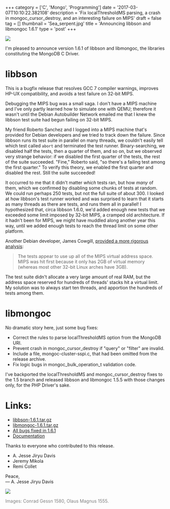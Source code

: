 +++
category = ['C', 'Mongo', 'Programming']
date = '2017-03-07T10:10:22.382108'
description = 'Fix localThresholdMS parsing, a crash in mongoc_cursor_destroy, and an interesting failure on MIPS'
draft = false
tag = []
thumbnail = 'Sea_serpent.jpg'
title = 'Announcing libbson and libmongoc 1.6.1'
type = 'post'
+++

![](4.Great-Norway-Sea-Serpent.jpg)

I'm pleased to announce version 1.6.1 of libbson and libmongoc,
the libraries constituting the MongoDB C Driver.

# **libbson**

This is a bugfix release that
resolves GCC 7 compiler warnings, improves HP-UX compatibility, and avoids
a test failure on 32-bit MIPS.

Debugging the MIPS bug was a small saga. I don't have a MIPS machine and I've only partly learned how to simulate one with QEMU; therefore it wasn't until the Debian Autobuilder Network emailed me that I knew the libbson test suite had begun failing on 32-bit MIPS.

My friend Roberto Sanchez and I logged into a MIPS machine that's provided for Debian developers and we tried to track down the failure. Since libbson runs its test suite in parallel on many threads, we couldn't easily tell which test called ``abort`` and terminated the test runner. Binary-searching, we disabled half the tests, then a quarter of them, and so on, but we observed very strange behavior: if we disabled the first quarter of the tests, the rest of the suite succeeded. "Fine," Roberto said, "so there's a failing test among the first quarter." To verify this theory, we enabled the first quarter and disabled the rest. Still the suite succeeded!

It occurred to me that it didn't matter *which* tests ran, but how *many* of them, which we confirmed by disabling some chunks of tests at random. We could run perhaps 250 tests, but not the full suite of about 300. I looked at how libbson's test runner worked and was surprised to learn that it starts as many threads as there are tests, and runs them all in parallel! I hypothesized that, circa libbson 1.6.0, we'd added enough new tests that we exceeded some limit imposed by 32-bit MIPS, a cramped old architecture. If it hadn't been for MIPS, we might have muddled along another year this way, until we added enough tests to reach the thread limit on some other platform.

Another Debian developer, James Cowgill, [provided a more rigorous analysis](https://bugs.debian.org/cgi-bin/bugreport.cgi?bug=854130):

> The tests appear to use up all of the MIPS virtual address space. MIPS
was hit first because it only has 2GB of virtual memory (whereas most
other 32-bit Linux arches have 3GB).

The test suite didn't allocate a very large amount of real RAM, but the address space reserved for hundreds of threads' stacks hit a virtual limit. My solution was to always start ten threads, and apportion the hundreds of tests among them.

# **libmongoc**

No dramatic story here, just some bug fixes:

* Correct the rules to parse localThresholdMS option from the MongoDB URI.
* Prevent crash in mongoc_cursor_destroy if "query" or "filter" are invalid.
* Include a file, mongoc-cluster-sspi.c, that had been omitted from the
release archive.
* Fix logic bugs in mongoc_bulk_operation_t validation code.

I've backported the localThresholdMS and mongoc_cursor_destroy fixes to the 1.5 branch and released libbson and libmongoc 1.5.5 with those changes only, for the PHP Driver's sake.


# **Links:**

* [libbson-1.6.1.tar.gz](https://github.com/mongodb/libbson/releases/download/1.6.1/libbson-1.6.1.tar.gz)
* [libmongoc-1.6.1.tar.gz](https://github.com/mongodb/mongo-c-driver/releases/download/1.6.1/mongo-c-driver-1.6.1.tar.gz)
* [All bugs fixed in 1.6.1](https://jira.mongodb.org/browse/CDRIVER/fixforversion/17959/)
* [Documentation](http://mongoc.org/)


Thanks to everyone who contributed to this release.

<ul><li>A. Jesse Jiryu Davis<li>Jeremy Mikola<li>Remi Collet</ul>

Peace,<br>
&mdash; A. Jesse Jiryu Davis

![](Sea_serpent.jpg)

<span style="color: gray">Images: Conrad Gessn 1580, Olaus Magnus 1555.</span>
